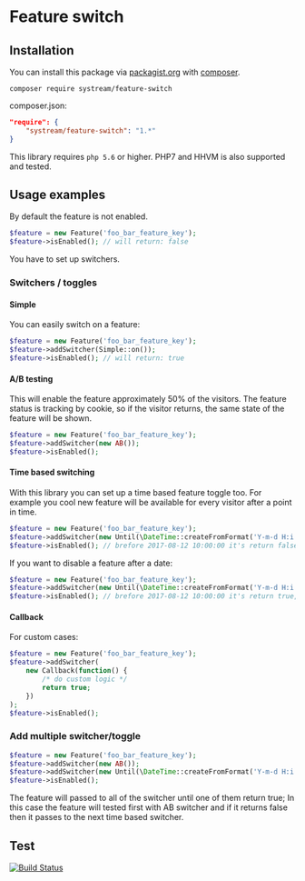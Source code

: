 # Feature switch

## Installation

You can install this package via [packagist.org](https://packagist.org/packages/systream/feature-switch) with [composer](https://getcomposer.org/).

`composer require systream/feature-switch`

composer.json:

```json
"require": {
    "systream/feature-switch": "1.*"
}
```

This library requires `php 5.6` or higher. PHP7 and HHVM is also supported and tested.

## Usage examples

By default the feature is not enabled.

```php
$feature = new Feature('foo_bar_feature_key');
$feature->isEnabled(); // will return: false

```

You have to set up switchers.

### Switchers / toggles

#### Simple

You can easily switch on a feature:

```php
$feature = new Feature('foo_bar_feature_key');
$feature->addSwitcher(Simple::on());
$feature->isEnabled(); // will return: true

```

#### A/B testing

This will enable the feature approximately 50% of the visitors.
The feature status is tracking by cookie, so if the visitor returns, the same state of the feature will be shown.

```php
$feature = new Feature('foo_bar_feature_key');
$feature->addSwitcher(new AB());
$feature->isEnabled();

```

#### Time based switching

With this library you can set up a time based feature toggle too.
For example you cool new feature will be available for every visitor after a point in time.

```php
$feature = new Feature('foo_bar_feature_key');
$feature->addSwitcher(new Until(\DateTime::createFromFormat('Y-m-d H:i:s', '2017-08-12 10:00:00')));
$feature->isEnabled(); // brefore 2017-08-12 10:00:00 it's return false, after will return true

```

If you want to disable a feature after a date:

```php
$feature = new Feature('foo_bar_feature_key');
$feature->addSwitcher(new Until(\DateTime::createFromFormat('Y-m-d H:i:s', '2017-08-12 10:00:00'), false));
$feature->isEnabled(); // brefore 2017-08-12 10:00:00 it's return true, after will return false

```

#### Callback

For custom cases:

```php
$feature = new Feature('foo_bar_feature_key');
$feature->addSwitcher(
	new Callback(function() {
		/* do custom logic */
		return true;
	})
);
$feature->isEnabled();

```

### Add multiple switcher/toggle

```php
$feature = new Feature('foo_bar_feature_key');
$feature->addSwitcher(new AB());
$feature->addSwitcher(new Until(\DateTime::createFromFormat('Y-m-d H:i:s', '2017-08-12 10:00:00')));
$feature->isEnabled();

```

The feature will passed to all of the switcher until one of them return true;
In this case the feature will tested first with AB switcher and if it returns false then it passes to the next time based switcher.

## Test

[![Build Status](https://travis-ci.org/systream/feature-switch.svg?branch=master)](https://travis-ci.org/systream/feature-switch)